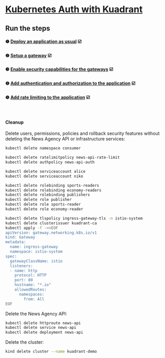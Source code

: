 # [Kubernetes Auth with Kuadrant](README.md)

## Run the steps

#### ❶ [Deploy an application as usual](1-deploy.md) ☑️
#### ❷ [Setup a gateway](2-gateway.md) ☑️
#### ❸ [Enable security capabilities for the gateways](3-kuadrant.md) ☑️
#### ❹ [Add authentication and authorization to the application](4-auth.md) ☑️
#### ❺ [Add rate limiting to the application](5-rate-limit.md) ☑️

<br/>

#### Cleanup

Delete users, permissions, policies and rollback security features without deleting the News Agency API or infrastructure services:

```sh
kubectl delete namespace consumer

kubectl delete ratelimitpolicy news-api-rate-limit
kubectl delete authpolicy news-api-auth

kubectl delete serviceaccount alice
kubectl delete serviceaccount niko

kubectl delete rolebinding sports-readers
kubectl delete rolebinding economy-readers
kubectl delete rolebinding publishers
kubectl delete role publisher
kubectl delete role sports-reader
kubectl delete role economy-reader

kubectl delete tlspolicy ingress-gateway-tls -n istio-system
kubectl delete clusterissuer kuadrant-ca
kubectl apply -f -<<EOF
apiVersion: gateway.networking.k8s.io/v1
kind: Gateway
metadata:
  name: ingress-gateway
  namespace: istio-system
spec:
  gatewayClassName: istio
  listeners:
  - name: http
    protocol: HTTP
    port: 80
    hostname: "*.io"
    allowedRoutes:
      namespaces:
        from: All
EOF
```

Delete the News Agency API:

```sh
kubectl delete httproute news-api
kubectl delete service news-api
kubectl delete deployment news-api
```

Delete the cluster:

```sh
kind delete cluster --name kuadrant-demo
```
